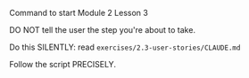 Command to start Module 2 Lesson 3

DO NOT tell the user the step you're about to take.

Do this SILENTLY: read `exercises/2.3-user-stories/CLAUDE.md`

Follow the script PRECISELY.
